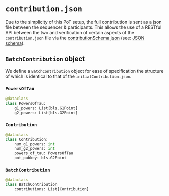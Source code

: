 # `contribution.json`

Due to the simplicity of this PoT setup, the full contribution is sent as a json file between the sequencer & participants. This allows the use of a RESTful API between the two and verification of certain aspects of the `contribution.json` file via the [contributionSchema.json](../../apiSpec/contributionSchema.json) (see: [JSON schema](https://json-schema.org/)).


## `BatchContribution` object

We define a `BatchContribution` object for ease of specification the structure of which is identical to that of the `initialContribution.json`.

### `PowersOfTau`

```python
@dataclass
class PowersOfTau:
    g1_powers: List[bls.G1Point]
    g2_powers: List[bls.G2Point]
```

### `Contribution`

```python
@dataclass
class Contribution:
    num_g1_powers: int
    num_g2_powers: int
    powers_of_tau: PowersOfTau
    pot_pubkey: bls.G2Point
```

### `BatchContribution`

```python
@dataclass
class BatchContribution
    contributions: List[Contribution]
```
